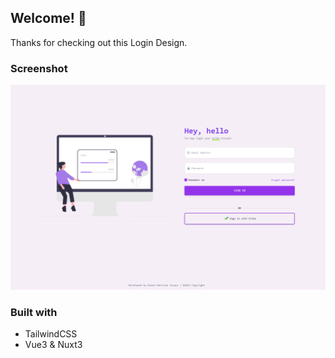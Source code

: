 ## Welcome! 👋

Thanks for checking out this Login Design.

### Screenshot
![](./screenshot.png)


### Built with
- TailwindCSS
- Vue3 & Nuxt3

<!-- <span>Developed by Hosea Patricia Corpuz | ©2022 Copyright</span> -->
